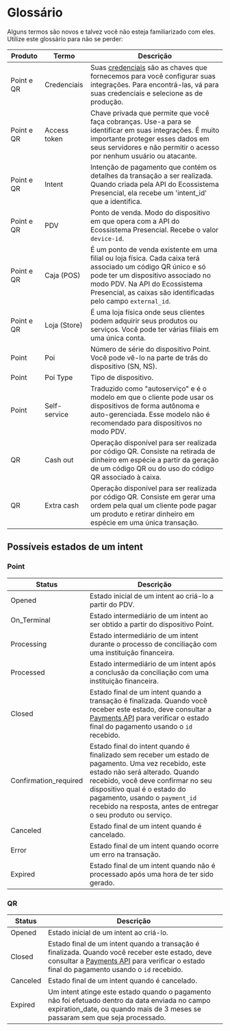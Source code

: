 # Glossário

Alguns termos são novos e talvez você não esteja familiarizado com eles. Utilize este glossário para não se perder:

| Produto       | Termo           | Descrição                                                                                                                                                                                       |
|---------------|-----------------|-------------------------------------------------------------------------------------------------------------------------------------------------------------------------------------------------|
| Point e QR    | Credenciais    | Suas [credenciais](/developers/pt/docs/checkout-pro/additional-content/your-integrations/credentials) são as chaves que fornecemos para você configurar suas integrações. Para encontrá-las, vá para suas credenciais e selecione as de produção.                                     |
| Point e QR    | Access token    | Chave privada que permite que você faça cobranças. Use-a para se identificar em suas integrações. É muito importante proteger esses dados em seus servidores e não permitir o acesso por nenhum usuário ou atacante.                  |
| Point e QR    | Intent          | Intenção de pagamento que contém os detalhes da transação a ser realizada. Quando criada pela API do Ecossistema Presencial, ela recebe um 'intent_id' que a identifica.                          |
| Point e QR    | PDV             | Ponto de venda. Modo do dispositivo em que opera com a API do Ecossistema Presencial. Recebe o valor `device-id`.                                                                                |
| Point e QR    | Caja (POS)      | É um ponto de venda existente em uma filial ou loja física. Cada caixa terá associado um código QR único e só pode ter um dispositivo associado no modo PDV. Na API do Ecossistema Presencial, as caixas são identificadas pelo campo `external_id`.|
| Point e QR    | Loja (Store)    | É uma loja física onde seus clientes podem adquirir seus produtos ou serviços. Você pode ter várias filiais em uma única conta.
| Point         | Poi             | Número de série do dispositivo Point. Você pode vê-lo na parte de trás do dispositivo (SN, NS).                                                                                                 |
| Point         | Poi Type        | Tipo de dispositivo.                                                                                                                                                                           |
| Point         | Self-service    | Traduzido como "autoserviço" e é o modelo em que o cliente pode usar os dispositivos de forma autônoma e auto-gerenciada. Esse modelo não é recomendado para dispositivos no modo PDV.           |                                                                 |
| QR            | Cash out        | Operação disponível para ser realizada por código QR. Consiste na retirada de dinheiro em espécie a partir da geração de um código QR ou do uso do código QR associado à caixa.                      |
| QR            | Extra cash      | Operação disponível para ser realizada por código QR. Consiste em gerar uma ordem pela qual um cliente pode pagar um produto e retirar dinheiro em espécie em uma única transação.                  |


## Possíveis estados de um intent

### Point

| Status | Descrição |
|---|---|
| Opened | Estado inicial de um intent ao criá-lo a partir do PDV. |
| On_Terminal | Estado intermediário de um intent ao ser obtido a partir do dispositivo Point. |
| Processing | Estado intermediário de um intent durante o processo de conciliação com uma instituição financeira. |
| Processed | Estado intermediário de um intent após a conclusão da conciliação com uma instituição financeira. |
| Closed | Estado final de um intent quando a transação é finalizada. Quando você receber este estado, deve consultar a [Payments API](/developers/pt/reference/payments/_payments_search/get) para verificar o estado final do pagamento usando o `id` recebido. |
| Confirmation_required | Estado final do intent quando é finalizado sem receber um estado de pagamento. Uma vez recebido, este estado não será alterado. Quando recebido, você deve confirmar no seu dispositivo qual é o estado do pagamento, usando o `payment_id` recebido na resposta, antes de entregar o seu produto ou serviço. |
| Canceled | Estado final de um intent quando é cancelado. |
| Error | Estado final de um intent quando ocorre um erro na transação. |
| Expired | Estado final de um intent quando não é processado após uma hora de ter sido gerado. |

### QR

| Status | Descrição |
|---|---|
| Opened | Estado inicial de um intent ao criá-lo. |
| Closed | Estado final de um intent quando a transação é finalizada. Quando você receber este estado, deve consultar a [Payments API](/developers/pt/reference/payments/_payments_search/get) para verificar o estado final do pagamento usando o `id` recebido. |
| Canceled | Estado final de um intent quando é cancelado. |
| Expired | Um intent atinge este estado quando o pagamento não foi efetuado dentro da data enviada no campo expiration_date, ou quando mais de 3 meses se passaram sem que seja processado. |



